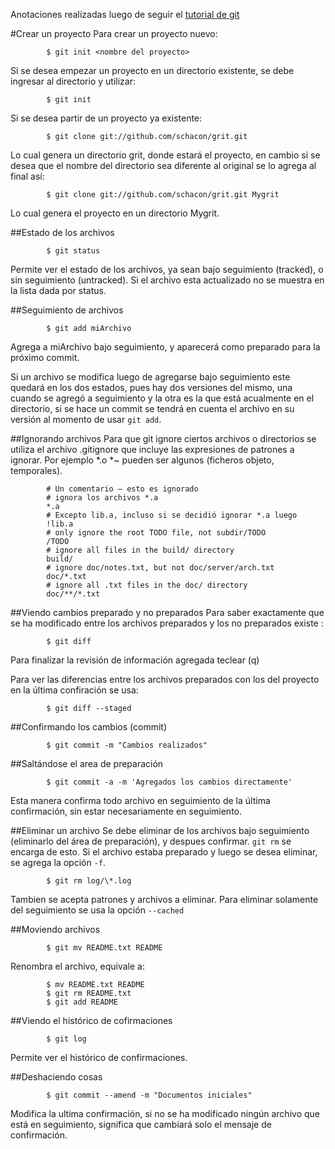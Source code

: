 
Anotaciones realizadas luego de seguir el [tutorial de git](https://git-scm.com/book/es/v1)

#Crear un proyecto
Para crear un proyecto nuevo:

			$ git init <nombre del proyecto>

Si se desea empezar un proyecto en un directorio existente, se debe ingresar al
directorio y utilizar:

			$ git init

Si se desea partir de un proyecto ya existente:

			$ git clone git://github.com/schacon/grit.git

Lo cual genera un directorio grit, donde estará el proyecto, en cambio si se desea
que el nombre del directorio sea diferente al original se lo agrega al final así:

			$ git clone git://github.com/schacon/grit.git Mygrit

Lo cual genera el proyecto en un directorio Mygrit.

##Estado de los archivos
 
			$ git status

Permite ver el estado de los archivos, ya sean bajo seguimiento (tracked),
o sin seguimiento (untracked). Si el archivo esta actualizado no se muestra en la
lista dada por status.

##Seguimiento de archivos

			$ git add miArchivo

Agrega a miArchivo bajo seguimiento, y aparecerá como preparado para la próximo
commit.

Si un archivo se modifica luego de agregarse bajo seguimiento este quedará en los
dos estados, pues hay dos versiones del mismo, una cuando se agregó a seguimiento
y la otra es la que está acualmente en el directorio, si se hace un commit se 
tendrá en cuenta el archivo en su versión al momento de usar ```git add```.

##Ignorando archivos
Para que git ignore ciertos archivos o directorios se utiliza el archivo .gitignore
que incluye las expresiones de patrones a ignorar. Por ejemplo *.o *~ pueden ser
algunos (ficheros objeto, temporales).

			# Un comentario – esto es ignorado
			# ignora los archivos *.a
			*.a
			# Excepto lib.a, incluso si se decidió ignorar *.a luego
			!lib.a
			# only ignore the root TODO file, not subdir/TODO
			/TODO
			# ignore all files in the build/ directory
			build/
			# ignore doc/notes.txt, but not doc/server/arch.txt
			doc/*.txt
			# ignore all .txt files in the doc/ directory
			doc/**/*.txt

##Viendo cambios preparado y no preparados
Para saber exactamente que se ha modificado entre los archivos preparados y los no
preparados existe :

			$ git diff

Para finalizar la revisión de información agregada teclear (q)

Para ver las diferencias entre los archivos preparados con los del proyecto en la
última confiración se usa:

			$ git diff --staged

##Confirmando los cambios (commit)

			$ git commit -m "Cambios realizados"

##Saltándose el area de preparación

			$ git commit -a -m 'Agregados los cambios directamente'

Esta manera confirma todo archivo en seguimiento de la última confirmación, sin
estar necesariamente en seguimiento.

##Eliminar un archivo
Se debe eliminar de los archivos bajo seguimiento (eliminarlo del área de 
preparación), y despues confirmar. ```git rm``` se encarga de esto.
Si el archivo estaba preparado y luego se desea eliminar, se agrega la opción
```-f```.

			$ git rm log/\*.log

Tambien se acepta patrones y archivos a eliminar. Para eliminar solamente del
seguimiento se usa la opción ```--cached```

##Moviendo archivos

			$ git mv README.txt README

Renombra el archivo, equivale a:

			$ mv README.txt README
			$ git rm README.txt
			$ git add README

##Viendo el histórico de cofirmaciones

			$ git log

Permite ver el histórico de confirmaciones.


##Deshaciendo cosas

			$ git commit --amend -m "Documentos iniciales"

Modifica la ultima confirmación, si no se ha modificado ningún archivo que 
está en seguimiento, significa que cambiará solo el mensaje de confirmación.

